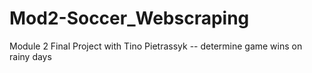 # Mod2-Soccer_Webscraping
Module 2 Final Project with Tino Pietrassyk -- determine game wins on rainy days
